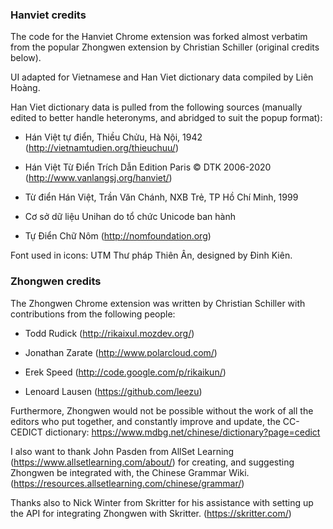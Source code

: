### Hanviet credits

The code for the Hanviet Chrome extension was forked almost verbatim from the
popular Zhongwen extension by Christian Schiller (original credits below).

UI adapted for Vietnamese and Han Viet dictionary data compiled by Liên Hoàng.

Han Viet dictionary data is pulled from the following sources (manually edited to
better handle heteronyms, and abridged to suit the popup format):

* Hán Việt tự điển, Thiều Chửu, Hà Nội, 1942 (http://vietnamtudien.org/thieuchuu/)

* Hán Việt Từ Điển Trích Dẫn Edition Paris © DTK 2006-2020 (http://www.vanlangsj.org/hanviet/)

* Từ điển Hán Việt, Trần Văn Chánh, NXB Trẻ, TP Hồ Chí Minh, 1999

* Cơ sở dữ liệu Unihan do tổ chức Unicode ban hành

* Tự Điển Chữ Nôm (http://nomfoundation.org)

Font used in icons: UTM Thư pháp Thiên Ân, designed by Đinh Kiên.


### Zhongwen credits

The Zhongwen Chrome extension was written by Christian Schiller with
contributions from the following people:

* Todd Rudick (http://rikaixul.mozdev.org/)

* Jonathan Zarate (http://www.polarcloud.com/)

* Erek Speed (http://code.google.com/p/rikaikun/)

* Lenoard Lausen (https://github.com/leezu)

Furthermore, Zhongwen would not be possible without the work of all the editors
who put together, and constantly improve and update, the
CC-CEDICT dictionary: https://www.mdbg.net/chinese/dictionary?page=cedict

I also want to thank John Pasden from AllSet Learning
(https://www.allsetlearning.com/about/) for creating, and suggesting
Zhongwen be integrated with, the Chinese Grammar Wiki.
(https://resources.allsetlearning.com/chinese/grammar/)

Thanks also to Nick Winter from Skritter for his assistance with
setting up the API for integrating Zhongwen with Skritter.
(https://skritter.com/)

